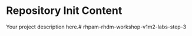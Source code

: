 Repository Init Content
=======================

Your project description here.# rhpam-rhdm-workshop-v1m2-labs-step-3